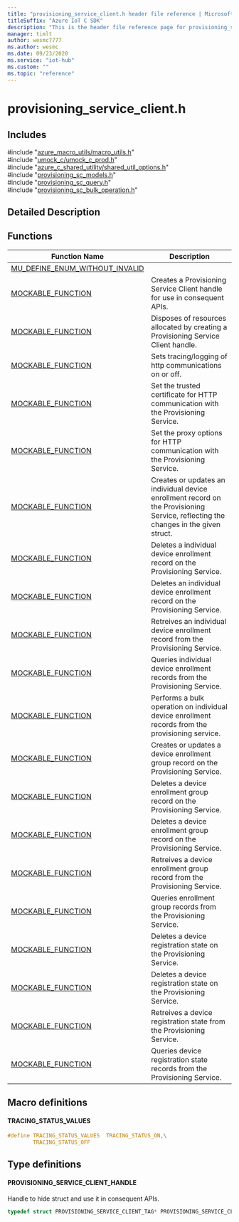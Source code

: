```yaml
---                             
title: "provisioning_service_client.h header file reference | Microsoft Docs" 
titleSuffix: "Azure IoT C SDK"            
description: "This is the header file reference page for provisioning_service_client.h in the Azure IoT C SDK. This SDK is used with Azure IoT Hub and Azure IoT Hub Device Provisioning Service"            
manager: timlt                 
author: wesmc7777              
ms.author: wesmc               
ms.date: 09/23/2020                    
ms.service: "iot-hub"             
ms.custom: ""                
ms.topic: "reference"        
---                            
```


# provisioning_service_client.h 

## Includes

\#include "[azure_macro_utils/macro_utils.h](macro-utils-h.md)"  
\#include "[umock_c/umock_c_prod.h](umock-c-prod-h.md)"  
\#include "[azure_c_shared_utility/shared_util_options.h](shared-util-options-h.md)"  
\#include "[provisioning_sc_models.h](provisioning-sc-models-h.md)"  
\#include "[provisioning_sc_query.h](provisioning-sc-query-h.md)"  
\#include "[provisioning_sc_bulk_operation.h](provisioning-sc-bulk-operation-h.md)"  

## Detailed Description

## Functions

Function Name                  | Description                                
--------------------------------|---------------------------------------------
[MU_DEFINE_ENUM_WITHOUT_INVALID](./provisioning-service-client-h/mu-define-enum-without-invalid.md)            | 
[MOCKABLE_FUNCTION](./provisioning-service-client-h/mockable-function.md)            | Creates a Provisioning Service Client handle for use in consequent APIs.
[MOCKABLE_FUNCTION](./provisioning-service-client-h/mockable-function.md)            | Disposes of resources allocated by creating a Provisioning Service Client handle.
[MOCKABLE_FUNCTION](./provisioning-service-client-h/mockable-function.md)            | Sets tracing/logging of http communications on or off.
[MOCKABLE_FUNCTION](./provisioning-service-client-h/mockable-function.md)            | Set the trusted certificate for HTTP communication with the Provisioning Service.
[MOCKABLE_FUNCTION](./provisioning-service-client-h/mockable-function.md)            | Set the proxy options for HTTP communication with the Provisioning Service.
[MOCKABLE_FUNCTION](./provisioning-service-client-h/mockable-function.md)            | Creates or updates an individual device enrollment record on the Provisioning Service, reflecting the changes in the given struct.
[MOCKABLE_FUNCTION](./provisioning-service-client-h/mockable-function.md)            | Deletes a individual device enrollment record on the Provisioning Service.
[MOCKABLE_FUNCTION](./provisioning-service-client-h/mockable-function.md)            | Deletes an individual device enrollment record on the Provisioning Service.
[MOCKABLE_FUNCTION](./provisioning-service-client-h/mockable-function.md)            | Retreives an individual device enrollment record from the Provisioning Service.
[MOCKABLE_FUNCTION](./provisioning-service-client-h/mockable-function.md)            | Queries individual device enrollment records from the Provisioning Service.
[MOCKABLE_FUNCTION](./provisioning-service-client-h/mockable-function.md)            | Performs a bulk operation on individual device enrollment records from the provisioning service.
[MOCKABLE_FUNCTION](./provisioning-service-client-h/mockable-function.md)            | Creates or updates a device enrollment group record on the Provisioning Service.
[MOCKABLE_FUNCTION](./provisioning-service-client-h/mockable-function.md)            | Deletes a device enrollment group record on the Provisioning Service.
[MOCKABLE_FUNCTION](./provisioning-service-client-h/mockable-function.md)            | Deletes a device enrollment group record on the Provisioning Service.
[MOCKABLE_FUNCTION](./provisioning-service-client-h/mockable-function.md)            | Retreives a device enrollment group record from the Provisioning Service.
[MOCKABLE_FUNCTION](./provisioning-service-client-h/mockable-function.md)            | Queries enrollment group records from the Provisioning Service.
[MOCKABLE_FUNCTION](./provisioning-service-client-h/mockable-function.md)            | Deletes a device registration state on the Provisioning Service.
[MOCKABLE_FUNCTION](./provisioning-service-client-h/mockable-function.md)            | Deletes a device registration state on the Provisioning Service.
[MOCKABLE_FUNCTION](./provisioning-service-client-h/mockable-function.md)            | Retreives a device registration state from the Provisioning Service.
[MOCKABLE_FUNCTION](./provisioning-service-client-h/mockable-function.md)            | Queries device registration state records from the Provisioning Service.

## Macro definitions

#### TRACING_STATUS_VALUES

```C
#define TRACING_STATUS_VALUES  TRACING_STATUS_ON,\
        TRACING_STATUS_OFF 
```

## Type definitions

#### PROVISIONING_SERVICE_CLIENT_HANDLE

Handle to hide struct and use it in consequent APIs. 

```C
typedef struct PROVISIONING_SERVICE_CLIENT_TAG* PROVISIONING_SERVICE_CLIENT_HANDLE;
```

